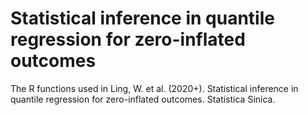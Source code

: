# Statistical inference in quantile regression for zero-inflated outcomes

The R functions used in Ling, W. et al. (2020+). Statistical inference in quantile regression for zero-inflated outcomes. Statistica Sinica.
